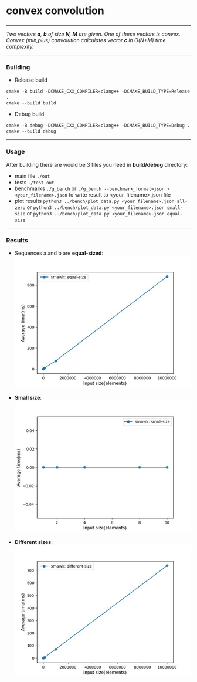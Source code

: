 # convex convolution
### 
***

_Two vectors **a**, **b** of size **N**, **M** are given. One of these vectors is convex._
_Convex (min,plus) convolution calculates vector **c** in  O(N+M)  time complexity._ 

***
### Building

- Release build
```
cmake -B build -DCMAKE_CXX_COMPILER=clang++ -DCMAKE_BUILD_TYPE=Release .
cmake --build build
```
- Debug build
```
cmake -B debug -DCMAKE_CXX_COMPILER=clang++ -DCMAKE_BUILD_TYPE=Debug .
cmake --build debug
```
***
### Usage  
After building there are would be 3 files you need in **build/debug** directory:
- main file ```./out```
- tests ```./test_out```
- benchmarks ```./g_bench``` or ```./g_bench --benchmark_format=json > <your_filename>.json``` to write result to <your_filename>.json file
- plot results ```python3 ../bench/plot_data.py <your_filename>.json all-zero``` or  ```python3 ../bench/plot_data.py <your_filename>.json small-size``` or ```python3 ../bench/plot_data.py <your_filename>.json equal-size```
***
### Results
- Sequences a and b are **equal-sized**:
![plot](./bench/equal-size.jpg)

- **Small size**:
![plot](./bench/small-size.jpg)

- **Different sizes**:
![plot](./bench/different-size.jpg)
